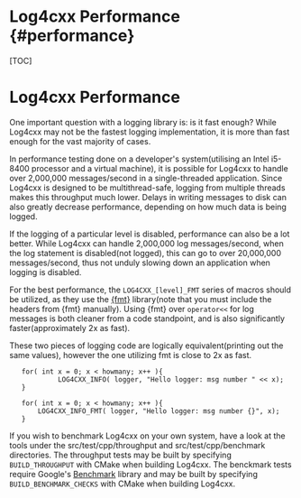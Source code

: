 Log4cxx Performance {#performance}
===
<!--
 Note: License header cannot be first, as doxygen does not generate
 cleanly if it before the '==='
-->
<!--
 Licensed to the Apache Software Foundation (ASF) under one or more
 contributor license agreements.  See the NOTICE file distributed with
 this work for additional information regarding copyright ownership.
 The ASF licenses this file to You under the Apache License, Version 2.0
 (the "License"); you may not use this file except in compliance with
 the License.  You may obtain a copy of the License at

	http://www.apache.org/licenses/LICENSE-2.0

 Unless required by applicable law or agreed to in writing, software
 distributed under the License is distributed on an "AS IS" BASIS,
 WITHOUT WARRANTIES OR CONDITIONS OF ANY KIND, either express or implied.
 See the License for the specific language governing permissions and
 limitations under the License.
-->
[TOC]

# Log4cxx Performance

One important question with a logging library is: is it fast enough?  While
Log4cxx may not be the fastest logging implementation, it is more than fast
enough for the vast majority of cases.

In performance testing done on a developer's system(utilising an Intel
i5-8400 processor and a virtual machine), it is possible for Log4cxx to handle
over 2,000,000 messages/second in a single-threaded application.  Since
Log4cxx is designed to be multithread-safe, logging from multiple threads makes
this throughput much lower.  Delays in writing messages to disk can also
greatly decrease performance, depending on how much data is being logged.

If the logging of a particular level is disabled, performance can also be
a lot better.  While Log4cxx can handle 2,000,000 log messages/second, when
the log statement is disabled(not logged), this can go to over 20,000,000
messages/second, thus not unduly slowing down an application when logging
is disabled.

For the best performance, the `LOG4CXX_[level]_FMT` series of macros should
be utilized, as they use the [{fmt}](https://fmt.dev/latest/index.html)
library(note that you must include the headers from {fmt} manually).
Using {fmt} over `operator<<` for log messages is both cleaner from a code
standpoint, and is also significantly faster(approximately 2x as fast).

These two pieces of logging code are logically equivalent(printing out the same
values), however the one utilizing fmt is close to 2x as fast.

```{.cpp}
   for( int x = 0; x < howmany; x++ ){
            LOG4CXX_INFO( logger, "Hello logger: msg number " << x);
   }
```

```{.cpp}
   for( int x = 0; x < howmany; x++ ){
       LOG4CXX_INFO_FMT( logger, "Hello logger: msg number {}", x);
   }
```

If you wish to benchmark Log4cxx on your own system, have a look at the tools
under the src/test/cpp/throughput and src/test/cpp/benchmark directories.
The throughput tests may be built by
specifying `BUILD_THROUGHPUT` with CMake when building Log4cxx.
The benckmark tests require Google's [Benchmark](https://github.com/google/benchmark) library
and may be built by specifying `BUILD_BENCHMARK_CHECKS` with CMake when building Log4cxx.
